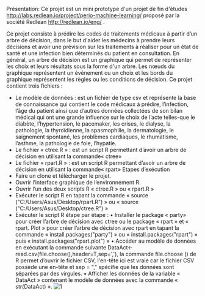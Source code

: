 Présentation:
Ce projet est un mini prototype d'un projet de fin d'études http://labs.redlean.io/project/perio-machine-learning/ proposé par la société Redlean http://redlean.io/eng/ .

Ce projet consiste à prédire les codes de traitements médicaux à partir d’un arbre de décision, dans le but d'aider les médecins à prendre leurs décisions et avoir une prévision sur les traitements à réaliser pour un état de santé et une infection bien déterminés du patient en consultation.
En général, un arbre de décision est un graphique qui permet de représenter les choix et leurs résultats sous la forme d'un arbre. Les nœuds du graphique représentent un événement ou un choix et les bords du graphique représentent les règles ou les conditions de décision. 
 Ce projet contient trois fichiers :
-	Le modèle de données : est un fichier de type csv et représente la  base de connaissance qui contient le code médicaux à prédire, l’infection, l’âge du patient ainsi que d’autres données collectées de son bilan médical qui ont une grande influence sur le choix de l’acte telles-que le diabète, l’hypertension, le pacemaker, les crises, le dialyse, la pathologie, la thyroïdienne, la spasmophilie, la dermatologie, le saignement spontané, les problèmes cardiaques, le rhumatisme, l’asthme, la pathologie de foie, l’hypatie.
-	Le fichier « ctree.R » : est un script R permettant d’avoir un arbre de décision en utilisant la commande« ctree»
-	Le fichier « rpart.R » : est un script R permettant d’avoir un arbre de décision en utilisant  la commande« rpart»
Etapes d’exécution
-	Faire un clone et télécharger le projet.
-	Ouvrir l’interface graphique de l’environnement R.
-	Ouvrir l’un des deux scripts R « ctree.R » ou « rpart.R »
-	Exécuter le script R en tapant la commande « source ("C:/Users/Asus/Desktop/rpart.R") » ou « source ("C:/Users/Asus/Desktop/ctree.R") »
-	 Exécuter le script R étape par étape :
•	Installer le package « party» pour créer l’arbre de décision avec ctree ou le package « rpart » et « rpart. Plot » pour créer l’arbre de décision avec rpart en tapant la commande « install.packages("party") » ou « install.packages("rpart") » puis « install.packages("rpart.plot") »
•	Accéder au modèle de données en exécutant la commande suivante DataAct<-read.csv(file.choose(),header=T,sep=','), la commande file.choose () de R permet d’ouvrir le fichier CSV, l'en-tête ici est vraie car le fichier CSV possède une en-tête et sep = "," spécifie que les données sont séparées par des virgules.
•	Afficher les données de la variable « DataAct » contenant le modèle de données avec la commande « str(DataAct) ».
![1](https://user-images.githubusercontent.com/29728117/27640810-1f411204-5c12-11e7-8544-ad08c3571c88.PNG)
